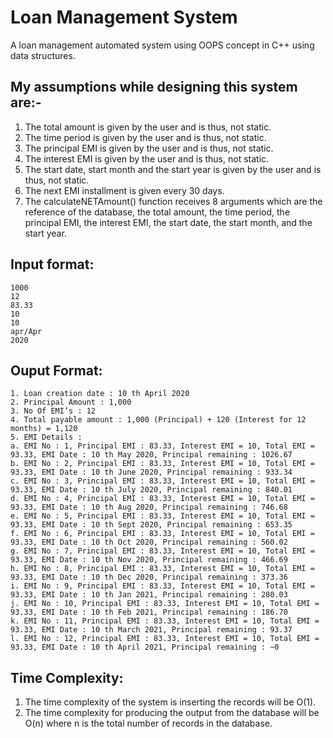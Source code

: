 # Loan Management System

A loan management automated system using OOPS concept in C++ using data structures.

## My assumptions while designing this system are:-

1. The total amount is given by the user and is thus, not static.
2. The time period is given by the user and is thus, not static.
3. The principal EMI is given by the user and is thus, not static.
4. The interest EMI is given by the user and is thus, not static.
5. The start date, start month and the start year is given by the user and is thus, not static.
6. The next EMI installment is given every 30 days.
7. The calculateNETAmount() function receives 8 arguments which are the reference of the database, the total amount, the time period, the
principal EMI, the interest EMI, the start date, the start month, and the
start year.

## Input format:

```
1000
12
83.33
10
10
apr/Apr
2020

```
## Ouput Format:

```
1. Loan creation date : 10 th April 2020
2. Principal Amount : 1,000
3. No Of EMI’s : 12
4. Total payable amount : 1,000 (Principal) + 120 (Interest for 12 months) = 1,120
5. EMI Details :
a. EMI No : 1, Principal EMI : 83.33, Interest EMI = 10, Total EMI =
93.33, EMI Date : 10 th May 2020, Principal remaining : 1026.67
b. EMI No : 2, Principal EMI : 83.33, Interest EMI = 10, Total EMI =
93.33, EMI Date : 10 th June 2020, Principal remaining : 933.34
c. EMI No : 3, Principal EMI : 83.33, Interest EMI = 10, Total EMI =
93.33, EMI Date : 10 th July 2020, Principal remaining : 840.01
d. EMI No : 4, Principal EMI : 83.33, Interest EMI = 10, Total EMI =
93.33, EMI Date : 10 th Aug 2020, Principal remaining : 746.68
e. EMI No : 5, Principal EMI : 83.33, Interest EMI = 10, Total EMI =
93.33, EMI Date : 10 th Sept 2020, Principal remaining : 653.35
f. EMI No : 6, Principal EMI : 83.33, Interest EMI = 10, Total EMI =
93.33, EMI Date : 10 th Oct 2020, Principal remaining : 560.02
g. EMI No : 7, Principal EMI : 83.33, Interest EMI = 10, Total EMI =
93.33, EMI Date : 10 th Nov 2020, Principal remaining : 466.69
h. EMI No : 8, Principal EMI : 83.33, Interest EMI = 10, Total EMI =
93.33, EMI Date : 10 th Dec 2020, Principal remaining : 373.36
i. EMI No : 9, Principal EMI : 83.33, Interest EMI = 10, Total EMI =
93.33, EMI Date : 10 th Jan 2021, Principal remaining : 280.03
j. EMI No : 10, Principal EMI : 83.33, Interest EMI = 10, Total EMI =
93.33, EMI Date : 10 th Feb 2021, Principal remaining : 186.70
k. EMI No : 11, Principal EMI : 83.33, Interest EMI = 10, Total EMI =
93.33, EMI Date : 10 th March 2021, Principal remaining : 93.37
l. EMI No : 12, Principal EMI : 83.33, Interest EMI = 10, Total EMI =
93.33, EMI Date : 10 th April 2021, Principal remaining : ~0

```
## Time Complexity:

1. The time complexity of the system is inserting the records will be O(1).
2. The time complexity for producing the output from the database will be O(n) where n is the total number of records in the database.


